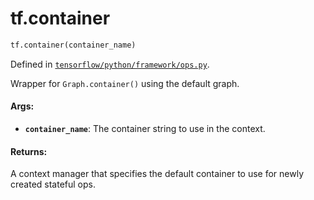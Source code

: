 <div itemscope itemtype="http://developers.google.com/ReferenceObject">
<meta itemprop="name" content="tf.container" />
<meta itemprop="path" content="Stable" />
</div>

# tf.container

``` python
tf.container(container_name)
```



Defined in [`tensorflow/python/framework/ops.py`](https://www.tensorflow.org/code/tensorflow/python/framework/ops.py).

Wrapper for `Graph.container()` using the default graph.

#### Args:

* <b>`container_name`</b>: The container string to use in the context.


#### Returns:

A context manager that specifies the default container to use for newly
created stateful ops.